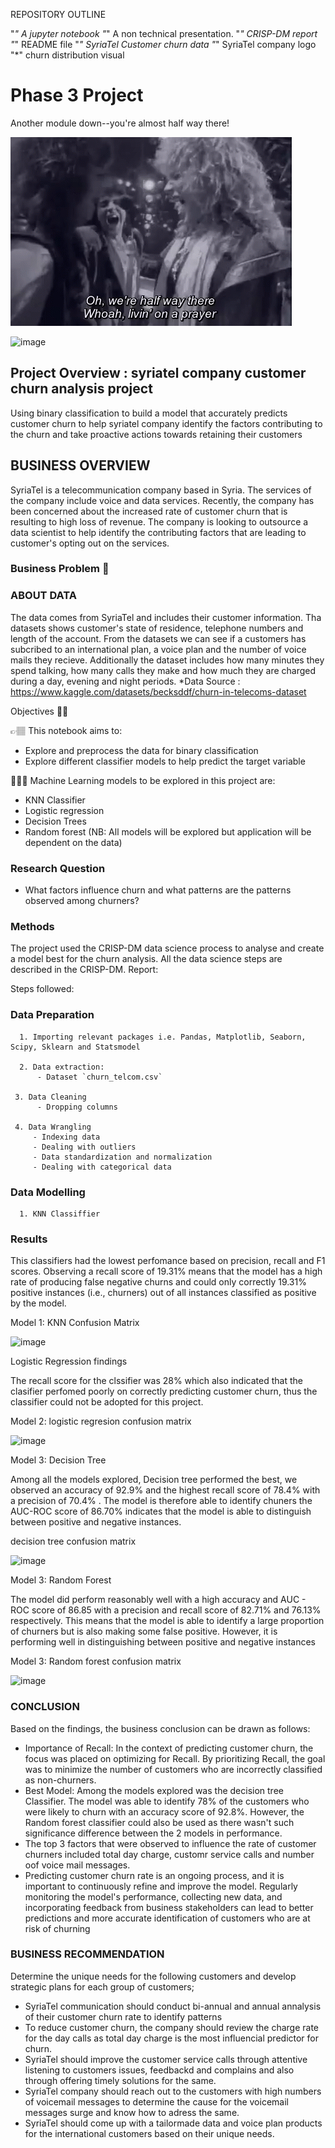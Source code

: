 REPOSITORY OUTLINE

"*" A jupyter notebook
"*" A non technical presentation.
"*" CRISP-DM report
"*" README file
"*" SyriaTel Customer churn data
"*" SyriaTel company logo
"*" churn distribution visual

# Phase 3 Project

Another module down--you're almost half way there!

![awesome](https://raw.githubusercontent.com/learn-co-curriculum/dsc-phase-2-project-campus/master/halfway-there.gif)


![image](https://github.com/Carol-Kambura/Phase_3_Project/assets/119498882/b14694de-f46a-4784-91c6-5589f6d52570)

## Project Overview : syriatel company customer churn analysis project

Using binary classification to build a model that accurately predicts customer churn to help syriatel company identify the factors contributing to the churn and take proactive actions towards retaining their customers


## BUSINESS OVERVIEW

SyriaTel is a telecommunication company based in Syria. The services of the company include voice and data services. Recently, the company has been concerned about the increased rate of customer churn that is resulting to high loss of revenue. The company is looking to outsource a data scientist to help identify the contributing factors that are leading to customer's opting out on the services.

### Business Problem 🤔

### ABOUT DATA

The data comes from SyriaTel and includes their customer information. Tha datasets shows customer's state of residence, telephone numbers and length of the account. From the datasets we can see if a customers has subcribed to an international plan, a voice plan and the number of voice mails they recieve. Additionally the dataset includes how many minutes they spend talking, how many calls they make and how much they are charged during a day, evening and night periods.
*Data Source : https://www.kaggle.com/datasets/becksddf/churn-in-telecoms-dataset

Objectives ✍🏽

👉🏽 This notebook aims to:

- Explore and preprocess the data for binary classification
- Explore different classifier models to help predict the target variable

👩🏽‍💻 Machine Learning models to be explored in this project are:

- KNN Classifier
- Logistic regression
- Decision Trees
- Random forest
(NB: All models will be explored but application will be dependent on the data)

### Research Question
 - What factors influence churn and what patterns are the patterns observed among churners?

### Methods

The project used the CRISP-DM data science process to analyse and create a model best for the churn analysis. All the data science steps are described in the CRISP-DM.
Report:

Steps followed:

### Data Preparation
      1. Importing relevant packages i.e. Pandas, Matplotlib, Seaborn, Scipy, Sklearn and Statsmodel
      
      2. Data extraction:
          - Dataset `churn_telcom.csv`
          
     3. Data Cleaning
          - Dropping columns
          
     4. Data Wrangling
         - Indexing data
         - Dealing with outliers
         - Data standardization and normalization
         - Dealing with categorical data
         
### Data Modelling

      1. KNN Classiffier  
      
### Results

This classifiers had the lowest perfomance based on precision, recall and F1 scores. Observing a recall score of 19.31% means that the model has a high rate of producing false negative churns and could only correctly 19.31% positive instances (i.e., churners) out of all instances classified as positive by the model. 

Model 1: KNN Confusion Matrix

![image](https://github.com/Carol-Kambura/Phase_3_Project/assets/119498882/51deae13-1ef0-4c69-89ce-e47f24ddee29)

Logistic Regression findings

The recall score for the clssifier was 28% which also indicated that the clasifier perfomed poorly on correctly predicting customer churn, thus the classifier could not be adopted for this project.

Model 2: logistic regresion confusion matrix

![image](https://github.com/Carol-Kambura/Phase_3_Project/assets/119498882/22ae1f89-0868-40f2-95a7-e823edfa2800)

Model 3: Decision Tree

Among all the models explored, Decision tree performed the best, we observed an accuracy of 92.9% and the highest recall score of 78.4% with a precision of 70.4% . The model is therefore able to identify chuners the AUC-ROC score of 86.70% indicates that the model is able to distinguish between positive and negative instances.

decision tree confusion matrix

![image](https://github.com/Carol-Kambura/Phase_3_Project/assets/119498882/06460066-ed33-487e-8f7e-3ce65bccb50e)

Model 3: Random Forest 

The model did perform reasonably well with a high accuracy and AUC - ROC score of 86.85 with a precision and recall score of 82.71% and 76.13% respectively. This means that the model is able to identify a large proportion of churners but is also making some false positive. However, it is performing well in distinguishing between positive and negative instances

Model 3: Random forest confusion matrix

![image](https://github.com/Carol-Kambura/Phase_3_Project/assets/119498882/789b0ac8-5422-4319-8af8-3865752c1455)


### CONCLUSION

Based on the findings, the business conclusion can be drawn as follows:

- Importance of Recall: In the context of predicting customer churn, the focus was placed on optimizing for Recall. By prioritizing Recall, the goal was to minimize the number of customers who are incorrectly classified as non-churners.
- Best Model: Among the models explored was the decision tree Classifier. The model was able to identify 78% of the customers who were likely to churn with an accuracy score of 92.8%. However, the Random forest classifier could also be used as there wasn't such significance difference between the 2 models in performance.
- The top 3 factors that were observed to influence the rate of customer churners included total day charge, customr service calls and number oof voice mail messages.
- Predicting customer churn rate is an ongoing process, and it is important to continuously refine and improve the model. Regularly monitoring the model's performance, collecting new data, and incorporating feedback from business stakeholders can lead to better predictions and more accurate identification of customers who are at risk of churning

### BUSINESS RECOMMENDATION

Determine the unique needs for the following customers and develop strategic plans for each group of customers;

- SyriaTel communication should conduct bi-annual and annual annalysis of their customer churn rate to identify patterns
- To reduce customer churn, the company should review the charge rate for the day calls as total day charge is the most influencial predictor for churn.
- SyriaTel should improve the customer service calls through attentive listening to customers issues, feedbackd and complains and also through offering timely solutions for the same.
- SyriaTel company should reach out to the customers with high numbers of voicemail messages to determine the cause for the voicemail messages surge and know how to adress the same.
- SyriaTel should come up with a tailormade data and voice plan products for the international customers based on their unique needs.
